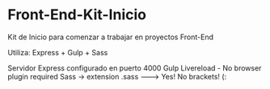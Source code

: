 # Front-End-Kit-Inicio

Kit de Inicio para comenzar a trabajar en proyectos Front-End

Utiliza:
Express + Gulp + Sass

Servidor Express configurado en puerto 4000
Gulp
Livereload - No browser plugin required
Sass -> extension .sass ---> Yes! No brackets! (:


